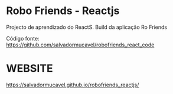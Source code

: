 # Robo Friends - Reactjs
Projecto de aprendizado do ReactS.
Build da aplicação Ro Friends

Código fonte:\
https://github.com/salvadormucavel/robofriends_react_code

# WEBSITE
https://salvadormucavel.github.io/robofriends_reactjs/
